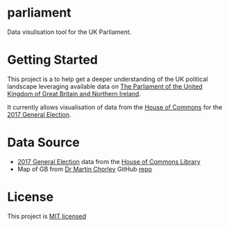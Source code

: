 # parliament

Data visulisation tool for the UK Parliament.

# Getting Started

This project is a to help get a deeper understanding of the UK political landscape leveraging available data on [The Parliament of the United Kingdom of Great Britain and Northern Ireland](https://www.parliament.uk/).

It currently allows visualisation of data from the [House of Commons](https://www.parliament.uk/business/commons/) for the [2017 General Election](https://en.wikipedia.org/wiki/2017_United_Kingdom_general_election).

# Data Source

-   [2017 General Election](https://en.wikipedia.org/wiki/2017_United_Kingdom_general_election) data from the [House of Commons Library](https://commonslibrary.parliament.uk/parliament-and-elections/elections-elections/constituency-data-election-results/)
-   Map of GB from [Dr Martin Chorley](https://github.com/martinjc) GitHub [repo](https://github.com/martinjc/UK-GeoJSON)

# License

This project is [MIT licensed](LICENSE)
